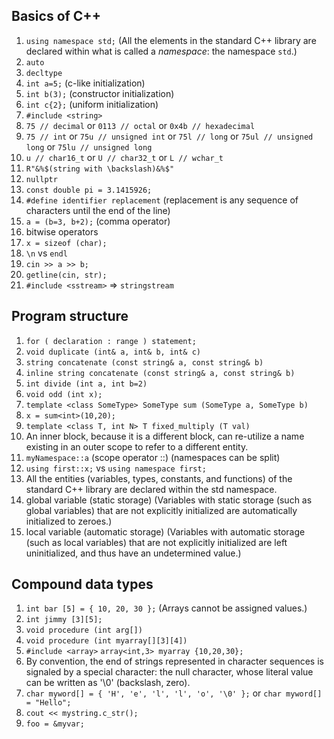 ## Basics of C++
1. `using namespace std;` (All the elements in the standard C++ library are declared within what is called a *namespace*: the namespace `std`.)
2. `auto`
3. `decltype`
4. `int a=5;` (c-like initialization)
5. `int b(3);` (constructor initialization)
6. `int c{2};` (uniform initialization)
7. `#include <string>`
8. `75 // decimal` or `0113 // octal` or `0x4b // hexadecimal`
9. `75 // int` or `75u // unsigned int` or `75l // long` or `75ul // unsigned long` or `75lu // unsigned long` 
10.  `u // char16_t` or `U // char32_t` or `L // wchar_t`
11. `R"&%$(string with \backslash)&%$"`
12. `nullptr`
13. `const double pi = 3.1415926;`
14. `#define identifier replacement` (replacement is any sequence of characters until the end of the line)
15. `a = (b=3, b+2);` (comma operator)
16. bitwise operators
17. `x = sizeof (char);`
18. `\n` vs `endl`
19. `cin >> a >> b;`
20. `getline(cin, str);`
21. `#include <sstream>` => `stringstream`

## Program structure
1. `for ( declaration : range ) statement;`
2. `void duplicate (int& a, int& b, int& c)`
3. `string concatenate (const string& a, const string& b)`
4. `inline string concatenate (const string& a, const string& b)`
5. `int divide (int a, int b=2)`
6. `void odd (int x);`
7. `template <class SomeType> SomeType sum (SomeType a, SomeType b)`
8. `x = sum<int>(10,20);`
9. `template <class T, int N> T fixed_multiply (T val)`
10. An inner block, because it is a different block, can re-utilize a name existing in an outer scope to refer to a different entity.
11. `myNamespace::a` (scope operator ::) (namespaces can be split)
12. `using first::x;` vs `using namespace first;`
13. All the entities (variables, types, constants, and functions) of the standard C++ library are declared within the std namespace.
14. global variable (static storage) (Variables with static storage (such as global variables) that are not explicitly initialized are automatically initialized to zeroes.)
15. local variable (automatic storage) (Variables with automatic storage (such as local variables) that are not explicitly initialized are left uninitialized, and thus have an undetermined value.)

## Compound data types
1. `int bar [5] = { 10, 20, 30 };` (Arrays cannot be assigned values.)
2. `int jimmy [3][5];`
3. `void procedure (int arg[])`
4. `void procedure (int myarray[][3][4])`
5. `#include <array>` `array<int,3> myarray {10,20,30};`
6. By convention, the end of strings represented in character sequences is signaled by a special character: the null character, whose literal value can be written as '\0' (backslash, zero).
7. `char myword[] = { 'H', 'e', 'l', 'l', 'o', '\0' };` or `char myword[] = "Hello";`
8. `cout << mystring.c_str();`
9. `foo = &myvar;`
<!--stackedit_data:
eyJoaXN0b3J5IjpbMjAyMDY4NzE5OF19
-->